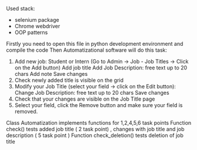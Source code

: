 Used stack:
  - selenium package
  - Chrome webdriver
  - OOP patterns

Firstly you need to open this file in python development environment and compile the code
Then Automatizational software will do this task:
1. Add new job: Student or Intern (Go to Admin -> Job - Job Titles -> Click on the Add button)
           Add job title
           Add Job Description: free text up to 20 chars
           Add note
           Save changes
2. Check newly added title is visible on the grid
4. Modify your Job Title (select your field -> click on the Edit button):
            Change Job Description: free text up to 20 chars
            Save changes
5. Check that your changes are visible on the Job Title page
6. Select your field, click the Remove button and make sure your field is removed.

Class Automatization implements functions for 1,2,4,5,6 task points
Function check() tests  added job title ( 2 task point) , changes with job title and job description ( 5 task point )
Function check_deletion() tests deletion of job title
